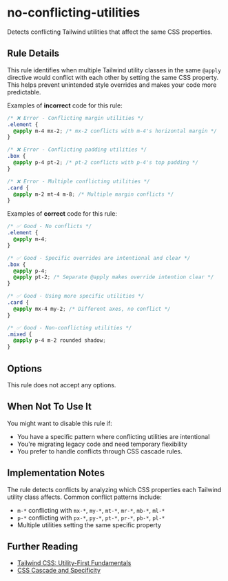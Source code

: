# no-conflicting-utilities

Detects conflicting Tailwind utilities that affect the same CSS properties.

## Rule Details

This rule identifies when multiple Tailwind utility classes in the same
`@apply` directive would conflict with each other by setting the same CSS
property. This helps prevent unintended style overrides and makes your code
more predictable.

Examples of **incorrect** code for this rule:

```css
/* ❌ Error - Conflicting margin utilities */
.element {
  @apply m-4 mx-2; /* mx-2 conflicts with m-4's horizontal margin */
}

/* ❌ Error - Conflicting padding utilities */
.box {
  @apply p-4 pt-2; /* pt-2 conflicts with p-4's top padding */
}

/* ❌ Error - Multiple conflicting utilities */
.card {
  @apply m-2 mt-4 m-8; /* Multiple margin conflicts */
}
```

Examples of **correct** code for this rule:

```css
/* ✅ Good - No conflicts */
.element {
  @apply m-4;
}

/* ✅ Good - Specific overrides are intentional and clear */
.box {
  @apply p-4;
  @apply pt-2; /* Separate @apply makes override intention clear */
}

/* ✅ Good - Using more specific utilities */
.card {
  @apply mx-4 my-2; /* Different axes, no conflict */
}

/* ✅ Good - Non-conflicting utilities */
.mixed {
  @apply p-4 m-2 rounded shadow;
}
```

## Options

This rule does not accept any options.

## When Not To Use It

You might want to disable this rule if:

- You have a specific pattern where conflicting utilities are intentional
- You're migrating legacy code and need temporary flexibility
- You prefer to handle conflicts through CSS cascade rules.

## Implementation Notes

The rule detects conflicts by analyzing which CSS properties each Tailwind
utility class affects. Common conflict patterns include:

- `m-*` conflicting with `mx-*`, `my-*`, `mt-*`, `mr-*`, `mb-*`, `ml-*`
- `p-*` conflicting with `px-*`, `py-*`, `pt-*`, `pr-*`, `pb-*`, `pl-*`
- Multiple utilities setting the same specific property

## Further Reading

- [Tailwind CSS: Utility-First Fundamentals](https://tailwindcss.com/docs/utility-first)
- [CSS Cascade and Specificity](https://developer.mozilla.org/en-US/docs/Web/CSS/Cascade)
